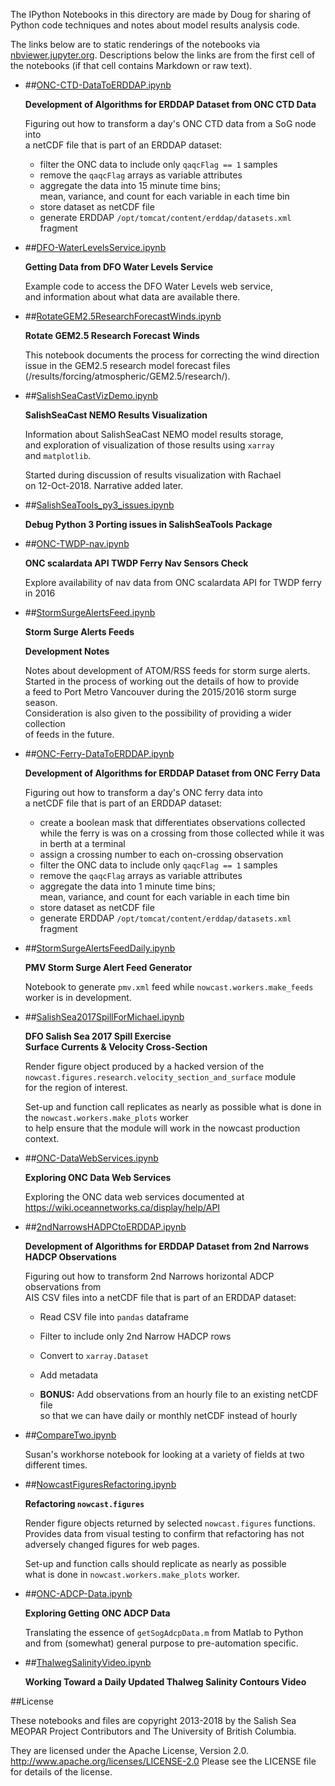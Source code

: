 The IPython Notebooks in this directory are made by Doug for
sharing of Python code techniques and notes about model results analysis
code.

The links below are to static renderings of the notebooks via
[nbviewer.jupyter.org](http://nbviewer.jupyter.org/).
Descriptions below the links are from the first cell of the notebooks
(if that cell contains Markdown or raw text).

* ##[ONC-CTD-DataToERDDAP.ipynb](http://nbviewer.jupyter.org/urls/bitbucket.org/salishsea/analysis-doug/raw/default/notebooks/ONC-CTD-DataToERDDAP.ipynb)  
    
    **Development of Algorithms for ERDDAP Dataset from ONC CTD Data**  
      
    Figuring out how to transform a day's ONC CTD data from a SoG node into  
    a netCDF file that is part of an ERDDAP dataset:  
      
    * filter the ONC data to include only `qaqcFlag == 1` samples  
    * remove the `qaqcFlag` arrays as variable attributes  
    * aggregate the data into 15 minute time bins;  
    mean, variance, and count for each variable in each time bin  
    * store dataset as netCDF file  
    * generate ERDDAP `/opt/tomcat/content/erddap/datasets.xml` fragment  

* ##[DFO-WaterLevelsService.ipynb](http://nbviewer.jupyter.org/urls/bitbucket.org/salishsea/analysis-doug/raw/default/notebooks/DFO-WaterLevelsService.ipynb)  
    
    **Getting Data from DFO Water Levels Service**  
      
    Example code to access the DFO Water Levels web service,  
    and information about what data are available there.  

* ##[RotateGEM2.5ResearchForecastWinds.ipynb](http://nbviewer.jupyter.org/urls/bitbucket.org/salishsea/analysis-doug/raw/default/notebooks/RotateGEM2.5ResearchForecastWinds.ipynb)  
    
    **Rotate GEM2.5 Research Forecast Winds**  
      
    This notebook documents the process for correcting the wind direction  
    issue in the GEM2.5 research model forecast files  
    (/results/forcing/atmospheric/GEM2.5/research/).  
      


* ##[SalishSeaCastVizDemo.ipynb](http://nbviewer.jupyter.org/urls/bitbucket.org/salishsea/analysis-doug/raw/default/notebooks/SalishSeaCastVizDemo.ipynb)  
    
    **SalishSeaCast NEMO Results Visualization**  
      
    Information about SalishSeaCast NEMO model results storage,  
    and exploration of visualization of those results using `xarray`  
    and `matplotlib`.  
      
    Started during discussion of results visualization with Rachael  
    on 12-Oct-2018. Narrative added later.  

* ##[SalishSeaTools_py3_issues.ipynb](http://nbviewer.jupyter.org/urls/bitbucket.org/salishsea/analysis-doug/raw/default/notebooks/SalishSeaTools_py3_issues.ipynb)  
    
    **Debug Python 3 Porting issues in SalishSeaTools Package**  

* ##[ONC-TWDP-nav.ipynb](http://nbviewer.jupyter.org/urls/bitbucket.org/salishsea/analysis-doug/raw/default/notebooks/ONC-TWDP-nav.ipynb)  
    
    **ONC scalardata API TWDP Ferry Nav Sensors Check**  
      
    Explore availability of nav data from ONC scalardata API for TWDP ferry in 2016  

* ##[StormSurgeAlertsFeed.ipynb](http://nbviewer.jupyter.org/urls/bitbucket.org/salishsea/analysis-doug/raw/default/notebooks/StormSurgeAlertsFeed.ipynb)  
    
    **Storm Surge Alerts Feeds**  
      
    **Development Notes**  
      
    Notes about development of ATOM/RSS feeds for storm surge alerts.  
    Started in the process of working out the details of how to provide  
    a feed to Port Metro Vancouver during the 2015/2016 storm surge season.  
    Consideration is also given to the possibility of providing a wider collection  
    of feeds in the future.  

* ##[ONC-Ferry-DataToERDDAP.ipynb](http://nbviewer.jupyter.org/urls/bitbucket.org/salishsea/analysis-doug/raw/default/notebooks/ONC-Ferry-DataToERDDAP.ipynb)  
    
    **Development of Algorithms for ERDDAP Dataset from ONC Ferry Data**  
      
    Figuring out how to transform a day's ONC ferry data into  
    a netCDF file that is part of an ERDDAP dataset:  
      
    * create a boolean mask that differentiates observations collected  
    while the ferry is was on a crossing from those collected while it was  
    in berth at a terminal  
    * assign a crossing number to each on-crossing observation  
    * filter the ONC data to include only `qaqcFlag == 1` samples  
    * remove the `qaqcFlag` arrays as variable attributes  
    * aggregate the data into 1 minute time bins;  
    mean, variance, and count for each variable in each time bin  
    * store dataset as netCDF file  
    * generate ERDDAP `/opt/tomcat/content/erddap/datasets.xml` fragment  

* ##[StormSurgeAlertsFeedDaily.ipynb](http://nbviewer.jupyter.org/urls/bitbucket.org/salishsea/analysis-doug/raw/default/notebooks/StormSurgeAlertsFeedDaily.ipynb)  
    
    **PMV Storm Surge Alert Feed Generator**  
      
    Notebook to generate `pmv.xml` feed while `nowcast.workers.make_feeds`  
    worker is in development.  

* ##[SalishSea2017SpillForMichael.ipynb](http://nbviewer.jupyter.org/urls/bitbucket.org/salishsea/analysis-doug/raw/default/notebooks/SalishSea2017SpillForMichael.ipynb)  
    
    **DFO Salish Sea 2017 Spill Exercise**  
    **Surface Currents & Velocity Cross-Section**  
      
    Render figure object produced by a hacked version of the   
    `nowcast.figures.research.velocity_section_and_surface` module  
    for the region of interest.  
      
    Set-up and function call replicates as nearly as possible what is done in the `nowcast.workers.make_plots` worker  
    to help ensure that the module will work in the nowcast production context.  

* ##[ONC-DataWebServices.ipynb](http://nbviewer.jupyter.org/urls/bitbucket.org/salishsea/analysis-doug/raw/default/notebooks/ONC-DataWebServices.ipynb)  
    
    **Exploring ONC Data Web Services**  
      
    Exploring the ONC data web services documented at https://wiki.oceannetworks.ca/display/help/API  

* ##[2ndNarrowsHADPCtoERDDAP.ipynb](http://nbviewer.jupyter.org/urls/bitbucket.org/salishsea/analysis-doug/raw/default/notebooks/2ndNarrowsHADPCtoERDDAP.ipynb)  
    
    **Development of Algorithms for ERDDAP Dataset from 2nd Narrows HADCP Observations**  
      
    Figuring out how to transform 2nd Narrows horizontal ADCP observations from  
    AIS CSV files into a netCDF file that is part of an ERDDAP dataset:  
      
    * Read CSV file into `pandas` dataframe  
    * Filter to include only 2nd Narrow HADCP rows  
    * Convert to `xarray.Dataset`  
    * Add metadata  
      
    * **BONUS:** Add observations from an hourly file to an existing netCDF file  
    so that we can have daily or monthly netCDF instead of hourly  

* ##[CompareTwo.ipynb](http://nbviewer.jupyter.org/urls/bitbucket.org/salishsea/analysis-doug/raw/default/notebooks/CompareTwo.ipynb)  
    
    Susan's workhorse notebook for looking at a variety of fields at two different times.  

* ##[NowcastFiguresRefactoring.ipynb](http://nbviewer.jupyter.org/urls/bitbucket.org/salishsea/analysis-doug/raw/default/notebooks/NowcastFiguresRefactoring.ipynb)  
    
    **Refactoring `nowcast.figures`**  
      
    Render figure objects returned by selected `nowcast.figures` functions.  
    Provides data from visual testing to confirm that refactoring has not  
    adversely changed figures for web pages.  
      
    Set-up and function calls should replicate as nearly as possible  
    what is done in `nowcast.workers.make_plots` worker.  

* ##[ONC-ADCP-Data.ipynb](http://nbviewer.jupyter.org/urls/bitbucket.org/salishsea/analysis-doug/raw/default/notebooks/ONC-ADCP-Data.ipynb)  
    
    **Exploring Getting ONC ADCP Data**  
      
    Translating the essence of `getSogAdcpData.m` from Matlab to Python  
    and from (somewhat) general purpose to pre-automation specific.  

* ##[ThalwegSalinityVideo.ipynb](http://nbviewer.jupyter.org/urls/bitbucket.org/salishsea/analysis-doug/raw/default/notebooks/ThalwegSalinityVideo.ipynb)  
    
    **Working Toward a Daily Updated Thalweg Salinity Contours Video**  


##License

These notebooks and files are copyright 2013-2018
by the Salish Sea MEOPAR Project Contributors
and The University of British Columbia.

They are licensed under the Apache License, Version 2.0.
http://www.apache.org/licenses/LICENSE-2.0
Please see the LICENSE file for details of the license.
